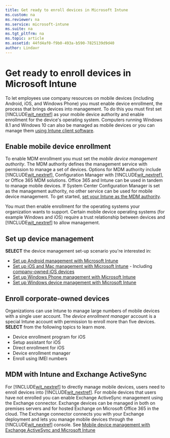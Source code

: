 ```yaml
---
title: Get ready to enroll devices in Microsoft Intune
ms.custom: na
ms.reviewer: na
ms.service: microsoft-intune
ms.suite: na
ms.tgt_pltfrm: na
ms.topic: article
ms.assetid: 44fd4af0-f9b0-493a-b590-7825139d9d40
author: Lindavr
---
```

# Get ready to enroll devices in Microsoft Intune

To let employees use company resources on mobile devices (including Android, iOS, and Windows Phone) you must enable device enrollment, the process that brings devices into management. To do this you must first set [!INCLUDE[wit_nextref](../Token/wit_nextref_md.md)] as your mobile device authority and enable enrollment for the device's operating system. Computers running Windows 8.1 and Windows 10 can also be managed as mobile devices or you can manage them [using Intune client software](http://technet.microsoft.com/library/dn646959.aspx).

## Enable mobile device enrollment
To enable MDM enrollment you must set the *mobile device management authority*. The MDM authority defines the  management service with permission to manage a set of devices.  Options for MDM authority include [!INCLUDE[wit_nextref](../Token/wit_nextref_md.md)], Configuration Manager with [!INCLUDE[wit_nextref](../Token/wit_nextref_md.md)], or Office 365 MDM solutions.  Office 365 and Intune can be used in tandem to manage mobile devices. If System Center Configuration Manager is set as the management authority, no other service can be used for mobile device management. To get started, [set your Intune as the MDM authority](https://technet.microsoft.com/library/mt346013.aspx).

You must then enable enrollment for the operating systems your organization wants to support. Certain mobile device operating systems (for example Windows and iOS) require a trust relationship between devices and [!INCLUDE[wit_nextref](../Token/wit_nextref_md.md)] to allow management.

## Set up device management
**SELECT** the device management set-up scenario you're interested in:
-   [Set up Android management with Microsoft Intune](../Topic/Set-up-Android-management-with-Microsoft-Intune.md)
-   [Set up iOS and Mac management with Microsoft Intune](../Topic/Set-up-iOS-and-Mac-management-with-Microsoft-Intune.md) - Including [company-owned iOS devices](https://technet.microsoft.com/library/dn408185.aspx#BKMK_DEP)
-   [Set up Windows Phone management with Microsoft Intune](../Topic/Set-up-Windows-Phone-management-with-Microsoft-Intune.md)
-   [Set up Windows device management with Microsoft Intune](../Topic/Set-up-Windows-device-management-with-Microsoft-Intune.md)

## Enroll corporate-owned devices
Organizations can use Intune to manage large numbers of mobile devices with a single user account. The *device enrollment manager* account is a special Intune account with permission to enroll more than five devices. **SELECT** from the following topics to learn more.

- Device enrollment program for iOS
- Setup assistant for iOS
- Direct enrollment for iOS
- Device enrollment manager
- Enroll using IMEI numbers


## MDM with Intune and Exchange ActiveSync
For [!INCLUDE[wit_nextref](../Token/wit_nextref_md.md)] to directly manage mobile devices, users need to enroll devices into [!INCLUDE[wit_nextref](../Token/wit_nextref_md.md)]. For mobile devices that users have not enrolled you can enable Exchange ActiveSync management using the Exchange connector. Exchange devices can be managed in both on premises servers and for hosted Exchange on Microsoft Office 365 in the cloud. The Exchange connector connects you with your Exchange deployment and lets you manage mobile devices through the [!INCLUDE[wit_nextref](../Token/wit_nextref_md.md)] console. See [Mobile device management with Exchange ActiveSync and Microsoft Intune](../Topic/Mobile-device-management-with-Exchange-ActiveSync-and-Microsoft-Intune.md)
